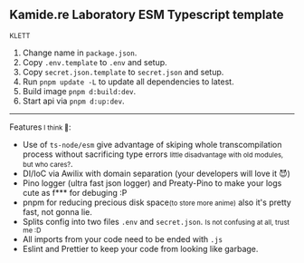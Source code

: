 ## Kamide.re Laboratory ESM Typescript template
<small>KLETT</small>

1. Change name in `package.json`.
2. Copy `.env.template` to `.env` and setup.
3. Copy `secret.json.template` to `secret.json` and setup.
4. Run `pnpm update -L` to update all dependencies to latest.
5. Build image `pnpm d:build:dev`.
6. Start api via `pnpm d:up:dev`.
---
Features<small> I think 🤔</small>:
- Use of `ts-node/esm` give advantage of skiping whole transcompilation process without sacrificing type errors <small>little disadvantage with old modules, but who cares?</small>.
- DI/IoC via Awilix with domain separation (your developers will love it 😈)
- Pino logger (ultra fast json logger) and Preaty-Pino to make your logs cute as f*** for debuging :P
- pnpm for reducing precious disk space<small>(to store more anime)</small> also it's pretty fast, not gonna lie.
- Splits config into two files `.env` and `secret.json`. <small> Is not confusing at all, trust me :D</small>
- All imports from your code need to be ended with `.js`
- Eslint and Prettier to keep your code from looking like garbage.
